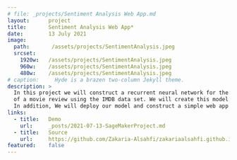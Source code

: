 ```yaml
---
# file: _projects/Sentiment Analysis Web App.md
layout:      project
title:       Sentiment Analysis Web App*
date:        13 July 2021
image:
  path:       /assets/projects/SentimentAnalysis.jpeg
  srcset:
    1920w:   /assets/projects/SentimentAnalysis.jpeg
    960w:    /assets/projects/SentimentAnalysis.jpeg
    480w:    /assets/projects/SentimentAnalysis.jpeg
# caption:     Hyde is a brazen two-column Jekyll theme.
description: >
  In this project we will construct a recurrent neural network for the purpose of determining the sentiment 
  of a movie review using the IMDB data set. We will create this model using Amazon's SageMaker service. 
  In addition, We will deploy our model and construct a simple web app which will interact with the deployed model.
links:
  - title:   Demo
    url:     _posts/2021-07-13-SageMakerProject.md
  - title:   Source
    url:     https://github.com/Zakaria-Alsahfi/zakariaalsahfi.github.io/blob/3bbd30ded6748cd98854fe5ec4dfb0432b67ff28/_posts/2021-07-13-SageMakerProject.md
featured:    false
---
```

